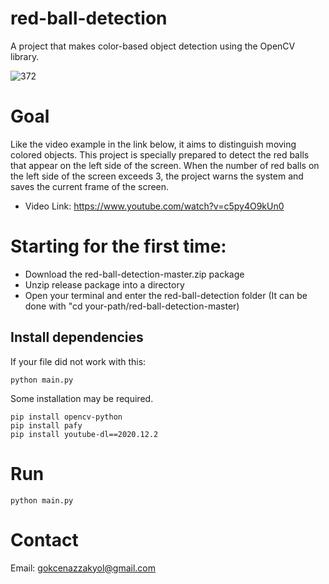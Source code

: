 # red-ball-detection

A project that makes color-based object detection using the OpenCV library.

![372](https://user-images.githubusercontent.com/74296174/205795250-e11d2b73-2844-4411-b7d1-aa6676bb1c04.jpeg)


# Goal

Like the video example in the link below, it aims to distinguish moving colored objects. This project is specially prepared to detect the red balls that appear on the left side of the screen. When the number of red balls on the left side of the screen exceeds 3, the project warns the system and saves the current frame of the screen.
- Video Link: https://www.youtube.com/watch?v=c5py4O9kUn0

# Starting for the first time:

- Download the red-ball-detection-master.zip package
- Unzip release package into a directory
- Open your terminal and enter the red-ball-detection folder (It can be done with "cd your-path/red-ball-detection-master)

## Install dependencies

If your file did not work with this:
```
python main.py
```

Some installation may be required.
```
pip install opencv-python
pip install pafy
pip install youtube-dl==2020.12.2
```


# Run

```
python main.py
```


# Contact

Email: gokcenazzakyol@gmail.com
